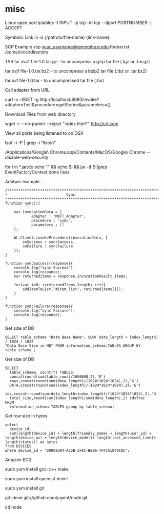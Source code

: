misc
====

Linux open port
iptables -I INPUT -p tcp -m tcp --dport PORTNUMBER -j ACCEPT

Symbolic Link
ln -s {/path/to/file-name} {link-name}

SCP Example
scp your_username@remotehost.edu:foobar.txt /some/local/directory

TAR
tar xvzf file-1.0.tar.gz - 	to uncompress a gzip tar file (.tgz or .tar.gz) 

tar xvjf file-1.0.tar.bz2 - to uncompress a bzip2 tar file (.tbz or .tar.bz2) 

tar xvf file-1.0.tar - 		to uncompressed tar file (.tar) 


Call adapter from URL

curl -v -XGET -g http://localhost:8080/invoke?adapter=Test\&procedure=getStories\&parameters=[]


Download Files from web directory

wget -r --no-parent --reject "index.html*" http://url.com

View all ports being listened to on OSX

lsof -i -P | grep -i "listen"

/Applications/Google\ Chrome.app/Contents/MacOS/Google\ Chrome --disable-web-security


for i in *.jar;do echo "" && echo $i && jar -tf $i|grep EventFactoryContext;done |less 

Adatper example:
```
/**********************************************************************************
*   		 				Sync
**********************************************************************************/
function sync(){
	
	var invocationData = {
			adapter : 'MQTT_Adapter',
			procedure : 'sync',
			parameters : []
	};
	
	WL.Client.invokeProcedure(invocationData, {
		onSuccess : syncSuccess,
		onFailure : syncFailure
	});
}

function syncSuccess(response){
	console.log("sync Success");
	console.log(response);
	var returnedItems = response.invocationResult.items;
	
	for(var i=0; i<returnedItems.length; i++){
		addItemToList('#item_list', returnedItems[i]);
	}
}

function syncFailure(response){
	console.log("sync Failure");
	console.log(response);
}
```

Get size of DB
```
SELECT table_schema "Data Base Name", SUM( data_length + index_length) / 1024 / 1024 
"Data Base Size in MB" FROM information_schema.TABLES GROUP BY table_schema ;
```


Get size of DB
```
SELECT
  table_schema, count(*) TABLES,
  concat(round(sum(table_rows)/1000000,2),'M')
  rows,concat(round(sum(data_length)/(1024*1024*1024),2),'G')
  DATA,concat(round(sum(index_length)/(1024*1024*1024),2),'G')
  idx,concat(round(sum(data_length+index_length)/(1024*1024*1024),2),'G')
  total_size,round(sum(index_length)/sum(data_length),2) idxfrac
FROM
  information_schema.TABLES group by table_schema;
 ```
  
Get row size in bytes
```
select
  device_id,
  sum(length(device_id) + length(friendly_name) + length(user_id) + length(device_os) + length(device_model)+ length(last_accessed_time)+ length(status)) as bytes
from DEVICES
where device_id = "00009304-A35B-3F8C-BB96-7FFCA1840C0C";
```


Amazon EC2

sudo yum install gcc-c++ make 

sudo yum install openssl-devel 

sudo yum install git 

git clone git://github.com/joyent/node.git 

cd node
